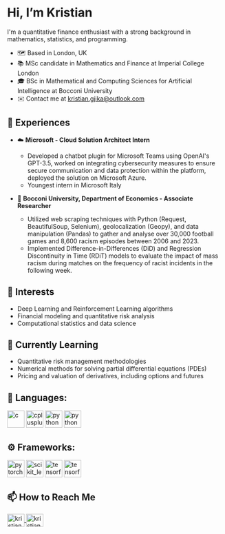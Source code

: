 # Hi, I’m Kristian

I'm a quantitative finance enthusiast with a strong background in mathematics, statistics, and programming.

- 🗺️ Based in London, UK
- 📚 MSc candidate in Mathematics and Finance at Imperial College London
- 🎓 BSc in Mathematical and Computing Sciences for Artificial Intelligence at Bocconi University
- ✉️ Contact me at kristian.gjika@outlook.com


## 📄 Experiences 
- ☁️ **Microsoft - Cloud Solution Architect Intern**
  - Developed a chatbot plugin for Microsoft Teams using OpenAI's GPT-3.5, worked on integrating cybersecurity measures to ensure secure communication and data protection within the platform, deployed the solution on Microsoft Azure.
  - Youngest intern in Microsoft Italy

- 🧠 **Bocconi University, Department of Economics - Associate Researcher**
  - Utilized web scraping techniques with Python (Request, BeautifulSoup, Selenium), geolocalization (Geopy), and data manipulation (Pandas) to gather and analyse over 30,000 football games and 8,600 racism episodes between 2006 and 2023.
  - Implemented Difference-in-Differences (DiD) and Regression Discontinuity in Time (RDiT) models to evaluate the impact of mass racism during matches on the frequency of racist incidents in the following week.
## 👀 Interests
- Deep Learning and Reinforcement Learning algorithms
- Financial modeling and quantitative risk analysis
- Computational statistics and data science

## 🌱 Currently Learning
- Quantitative risk management methodologies
- Numerical methods for solving partial differential equations (PDEs)
- Pricing and valuation of derivatives, including options and futures


## 🔨 Languages:
<p align="left"> <img src="https://upload.wikimedia.org/wikipedia/commons/1/19/C_Logo.png" alt="c" height="40"/> </a> <img src="https://upload.wikimedia.org/wikipedia/commons/3/32/C%2B%2B_logo.png" alt="cplusplus" height="40"/> </a> <img src="https://cdn.iconscout.com/icon/free/png-256/free-python-2-226051.png?f=webp" alt="python" height="40"/> </a>  <img src="https://upload.wikimedia.org/wikipedia/commons/thumb/1/1b/R_logo.svg/1280px-R_logo.svg.png" alt="python" height="40"/> </a> </p>

## ⚙️ Frameworks:
<p align="left"> <img src="https://www.vectorlogo.zone/logos/pytorch/pytorch-icon.svg" alt="pytorch" width="40" height="40"/> </a> <img src="https://upload.wikimedia.org/wikipedia/commons/0/05/Scikit_learn_logo_small.svg" alt="scikit_learn" width="40" height="40"/> </a> <img src="https://www.vectorlogo.zone/logos/tensorflow/tensorflow-icon.svg" alt="tensorflow" width="40" height="40"/>
<img src="https://upload.wikimedia.org/wikipedia/commons/thumb/a/ae/Keras_logo.svg/2048px-Keras_logo.svg.png" alt="tensorflow" width="40" height="40"/> </a> 
</p> 


## 📫 How to Reach Me
<p align="left">
<a href="https://www.linkedin.com/in/kristian-gjika/" target="blank"><img align="center" src="https://raw.githubusercontent.com/rahuldkjain/github-profile-readme-generator/master/src/images/icons/Social/linked-in-alt.svg" alt="kristian gjika" height="30" width="40" />
<a href="https://github.com/bbkristian" target="blank"><img align="center" src="https://github.com/rahuldkjain/github-profile-readme-generator/blob/master/src/images/icons/Social/github.svg" alt="kristian gjika" height="30" width="40" /></a>
</p>


